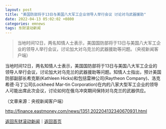 ```yaml
---
layout: post
title: "美国防部将于13日与美国八大军工企业领导人举行会议 讨论对乌武器援助"
date: 2022-04-13 05:02:02 +0800
categories: emnews
tags: 东财滚动新闻
---
```

> 当地时间12日，两名知情人士表示，美国国防部将于13日与美国八大军工企业的领导人举行会议，讨论加大对乌克兰的武器援助等问题。（央视新闻客户端）

<p>当地时间12日，两名知情人士表示，美国国防部将于13日与美国八大军工企业的领导人举行会议，讨论加大对乌克兰的武器援助等问题。知情人士指出，预计美国防部副部长希克斯(Kathleen Hicks)和包括雷神公司(Raytheon Company)、洛克希德·马丁公司(Lockheed Mar-tin Corporation)在内的八家大型军工企业的领导人可能出席此次会议，讨论如何在俄乌冲突期间保持对乌克兰的武器供应。</p><p class="em_media">（文章来源：央视新闻客户端）</p>

<http://finance.eastmoney.com/news/1351,202204132340670931.html>

[返回东财滚动新闻](//finews.withounder.com/emnews/)｜[返回首页](//finews.withounder.com/)